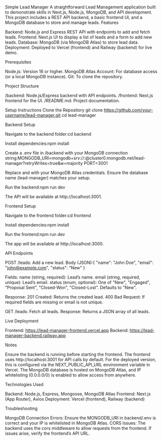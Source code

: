 Simple Lead Manager
A straightforward Lead Management application built to demonstrate skills in Next.js, Node.js, MongoDB, and API development. This project includes a REST API backend, a basic frontend UI, and a MongoDB database to store and manage leads.
Features

Backend: Node.js and Express REST API with endpoints to add and fetch leads.
Frontend: Next.js UI to display a list of leads and a form to add new leads.
Database: MongoDB (via MongoDB Atlas) to store lead data.
Deployment: Deployed to Vercel (frontend) and Railway (backend) for live demo.

Prerequisites

Node.js: Version 16 or higher.
MongoDB Atlas Account: For database access (or a local MongoDB instance).
Git: To clone the repository.

Project Structure

/backend: Node.js/Express backend with API endpoints.
/frontend: Next.js frontend for the UI.
/README.md: Project documentation.

Setup Instructions
Clone the Repository
git clone https://github.com/your-username/lead-manager.git
cd lead-manager

Backend Setup

Navigate to the backend folder:cd backend


Install dependencies:npm install


Create a .env file in /backend with your MongoDB connection string:MONGODB_URI=mongodb+srv://<user>:<password>@cluster0.mongodb.net/lead-manager?retryWrites=true&w=majority
PORT=3001


Replace <user> and <password> with your MongoDB Atlas credentials.
Ensure the database name (lead-manager) matches your setup.


Run the backend:npm run dev

The API will be available at http://localhost:3001.

Frontend Setup

Navigate to the frontend folder:cd frontend


Install dependencies:npm install


Run the frontend:npm run dev

The app will be available at http://localhost:3000.

API Endpoints

POST /leads: Add a new lead.
Body (JSON):{
  "name": "John Doe",
  "email": "john@example.com",
  "status": "New"
}


Fields:
name (string, required): Lead’s name.
email (string, required, unique): Lead’s email.
status (enum, optional): One of "New", "Engaged", "Proposal Sent", "Closed-Won", "Closed-Lost". Defaults to "New".


Response:
201 Created: Returns the created lead.
400 Bad Request: If required fields are missing or email is not unique.




GET /leads: Fetch all leads.
Response: Returns a JSON array of all leads.



Live Deployment

Frontend: https://lead-manager-frontend.vercel.app
Backend: https://lead-manager-backend.railway.app


Notes

Ensure the backend is running before starting the frontend.
The frontend uses http://localhost:3001 for API calls by default. For the deployed version, this is configured via the NEXT_PUBLIC_API_URL environment variable in Vercel.
The MongoDB database is hosted on MongoDB Atlas, and IP whitelisting (0.0.0.0/0) is enabled to allow access from anywhere.

Technologies Used

Backend: Node.js, Express, Mongoose, MongoDB Atlas
Frontend: Next.js (App Router), Axios
Deployment: Vercel (frontend), Railway (backend)

Troubleshooting

MongoDB Connection Errors: Ensure the MONGODB_URI in backend/.env is correct and your IP is whitelisted in MongoDB Atlas.
CORS Issues: The backend uses the cors middleware to allow requests from the frontend. If issues arise, verify the frontend’s API URL.

